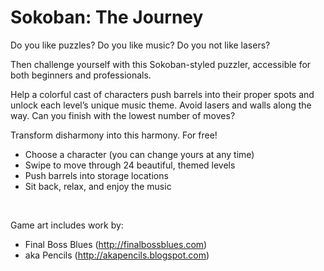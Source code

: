 # Sokoban: The Journey

Do you like puzzles? Do you like music? Do you not like lasers?

Then challenge yourself with this Sokoban-styled puzzler, accessible for both beginners and professionals.

Help a colorful cast of characters push barrels into their proper spots and unlock each level’s unique music theme. Avoid lasers and walls along the way. Can you finish with the lowest number of moves?

Transform disharmony into this harmony. For free!

- Choose a character (you can change yours at any time)
- Swipe to move through 24 beautiful, themed levels
- Push barrels into storage locations
- Sit back, relax, and enjoy the music
<br>


Game art includes work by:
- Final Boss Blues (http://finalbossblues.com)  
- aka Pencils (http://akapencils.blogspot.com)
